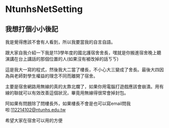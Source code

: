 # NtunhsNetSetting

## 我想打個小小後記
我是覺得應該不會有人看到，所以我要當我的自言自語。

跟大家自我介紹一下我是113學年度的國北護宿舍舍長，嘿就是你搬進宿舍晚上聽演講在台上講話的那個位置的人(如果沒有被改掉的話ㄎㄎ)

這是我大一寫的程式，然後我大二當了樓長，不小心大三變成了舍長。最後大四因為與老師對學生權益的理念不同而離開了宿舍。

主要是宿舍網路用無線的真的太靠北爛了，如果你用電腦打遊戲應該會崩潰。用有線的聯就可以有效改善這個狀況，畢竟用無線得很常會掉封包。

阿如果有問題除了問樓長外，如果樓長不會是也可以寫email問我啦:112214102@ntunhs.edu.tw

希望大家在宿舍可以用的方便
